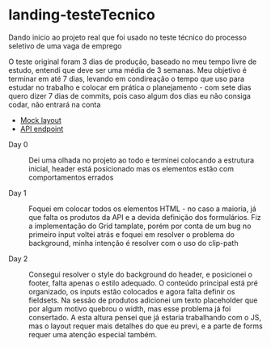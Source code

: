 # landing-testeTecnico

<p>
  Dando inicio ao projeto real que foi usado no teste técnico do processo seletivo de uma vaga de emprego
</p>

<p>
  O teste original foram 3 dias de produção, baseado no meu tempo livre de estudo, entendi que deve ser uma média de 3 semanas.
  Meu objetivo é terminar em até 7 dias, levando em condireação o tempo que uso para estudar no trabalho e colocar em prática o planejamento - com sete dias quero dizer
  7 dias de commits, pois caso algum dos dias eu não consiga codar, não entrará na conta
 </p>
 
 - [Mock layout](https://xd.adobe.com/spec/4025e242-a495-4594-71d2-5fd89d774b57-3614/specs/)
 - [API endpoint](https://frontend-intern-challenge-api.iurykrieger.vercel.app/products?page=1)


<dt>
  <dl>Day 0</dl>
  <dd>Dei uma olhada no projeto ao todo e terminei colocando a estrutura inicial, header está posicionado mas os elementos estão com comportamentos errados</dd>
</dt>

<dt>
  <dl>Day 1</dl>
  <dd>Foquei em colocar todos os elementos HTML - no caso a maioria, já que falta os produtos da API e a devida definição dos formulários. Fiz a implementação do Grid tamplate, porém por conta de um bug no primeiro input voltei atrás e foquei em resolver o problema do background, minha intenção é resolver com o uso do clip-path </dd>
</dt>

<dt>
  <dl>Day 2</dl>
  <dd>Consegui resolver o style do background do header, e posicionei o footer, falta apenas o estilo adequado. O conteúdo principal está pré organizado, os inputs estão colocados e agora falta definir os fieldsets. Na sessão de produtos adicionei um texto placeholder que por algum motivo quebrou o width, mas esse problema já foi consertado. A esta altura pensei que já estaria trabalhando com o JS, mas o layout requer mais detalhes do que eu previ, e a parte de forms requer uma atenção especial também. </dd>
</dt>